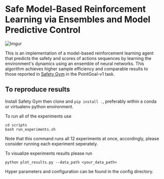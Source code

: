 # Safe Model-Based Reinforcement Learning via Ensembles and Model Predictive Control

![Imgur](https://i.imgur.com/6F47oFY.gif)

This is an implementation of a model-based reinforcement learning agent that predicts the safety and scores of actions sequences by learning the environment's dynamics using an ensemble of neural networks. This algorithm achieves higher sample efficiency and comparable results to those reported in [Safety Gym](https://openai.com/blog/safety-gym/) in the PointGoal-v1 task.


## To reproduce results
Install Safety Gym then clone and ```pip install .```, preferably within a conda or virtualenv python environment.

To run all of the experiments use
```
cd scripts
bash run_experiments.sh
```
Note that this command runs all 12 experiments at once, accordingly, please consider running each experiment seperately.

To visualize experiments results please run
```
python plot_results.py --data_path <your_data_path>
```

Hyper parameters and configuration can be found in the config directory.
